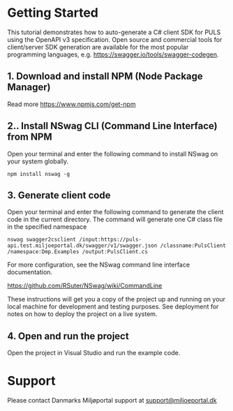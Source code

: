 # Getting Started
This tutorial demonstrates how to auto-generate a C# client SDK for PULS using the OpenAPI v3 specification. Open source and commercial tools for client/server SDK generation are available for the most popular programming languages, e.g. https://swagger.io/tools/swagger-codegen.

## 1. Download and install NPM (Node Package Manager)
   
Read more https://www.npmjs.com/get-npm

## 2.. Install NSwag CLI (Command Line Interface) from NPM

Open your terminal and enter the following command to install NSwag on your system globally.

```
npm install nswag -g
```

## 3. Generate client code

Open your terminal and enter the following command to generate the client code in the current directory. The command will generate one C# class file in the specified namespace

```
nswag swagger2csclient /input:https://puls-api.test.miljoeportal.dk/swagger/v1/swagger.json /classname:PulsClient /namespace:Dmp.Examples /output:PulsClient.cs
```

For more configuration, see the NSwag command line interface documentation.

https://github.com/RSuter/NSwag/wiki/CommandLine


These instructions will get you a copy of the project up and running on your local machine for development and testing purposes. See deployment for notes on how to deploy the project on a live system.

## 4. Open and run the project
Open the project in Visual Studio and run the example code.


# Support

Please contact Danmarks Miljøportal support at support@miljoeportal.dk